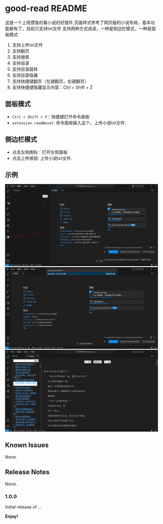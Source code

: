 # good-read README

这是一个上班摸鱼的看小说的好插件,页面样式参考了网页版的小说布局，基本功能都有了，目前只支持txt文件
支持两种方式阅读，一种是侧边栏模式，一种是面板模式

1. 支持上传txt文件
2. 支持翻页
3. 支持搜索
4. 支持目录
5. 支持目录跳转
6. 支持目录隐藏
7. 支持快捷键翻页（左键翻页，右键翻页）
8. 支持快捷键隐藏显示内容：Ctrl + Shift + Z



## 面板模式
* `Ctrl + Shift + P`：快捷键打开命令面板
* `extension.readNovel`: 命令面板输入这个，上传小说txt文件.

## 侧边栏模式
* 点击左侧图标：打开左侧面板
* 点击上传按钮: 上传小说txt文件.

## 示例
<img src="demo3.jpg" alt="这是一个示例图片">

<img src="demo2.jpg" alt="这是一个示例图片">

<img src="demo.png" alt="这是一个示例图片">

## Known Issues

 None.

## Release Notes

 None.

### 1.0.0

Initial release of ...
 

**Enjoy!**
